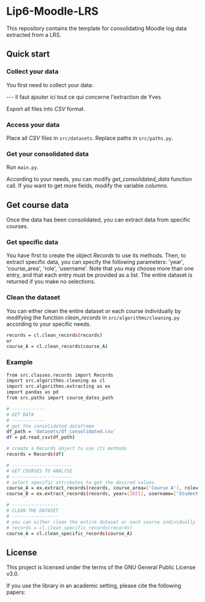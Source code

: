 # Lip6-Moodle-LRS
This repository contains the template for consolidating Moodle log data extracted from a LRS.

## Quick start
### Collect your data
You first need to collect your data:

--- Il faut ajouter ici tout ce qui concerne l'extraction de Yves

Export all files into *CSV* format.

### Access your data
Place all *CSV* files in `src/datasets`. 
Replace paths in `src/paths.py`. 

### Get your consolidated data
Run `main.py`.

According to your needs, you can modify *get_consolidated_data* function call.
If you want to get more fields, modify the variable *columns*.


## Get course data
Once the data has been consolidated, you can extract data from specific courses.

### Get specific data
You have first to create the object *Records* to use its methods. 
Then, to extract specific data, you can specify the following parameters: 'year', 'course_area', 'role', 'username'. 
Note that you may choose more than one entry, and that each entry must be provided as a list.
The entire dataset is returned if you make no selections.

### Clean the dataset
You can either clean the entire dataset or each course individually by modifying the function *clean_records* in
`src/algorithms/cleaning.py` according to your specific needs.

```bash
records = cl.clean_records(records)
or
course_A = cl.clean_records(course_A)
```
### Example

```bash
from src.classes.records import Records
import src.algorithms.cleaning as cl
import src.algorithms.extracting as ex
import pandas as pd
from src.paths import course_dates_path

# ------------
# GET DATA
# ------------
# get the consolidated dataframe
df_path = 'datasets/df_consolidated.csv'
df = pd.read_csv(df_path)

# create a Records object to use its methods
records = Records(df)

# ----------------------
# GET COURSES TO ANALYSE
# ----------------------
# select specific attributes to get the desired values
course_A = ex.extract_records(records, course_area=['Course A'], role=['Student'], course_dates=course_dates_path)
course_B = ex.extract_records(records, year=[2021], username=['Student 01'])

# -----------------
# CLEAN THE DATASET
# -----------------
# you can either clean the entire dataset or each course individually
# records = cl.clean_specific_records(records)
course_A = cl.clean_specific_records(course_A)
```

## License

This project is licensed under the terms of the GNU General Public License v3.0.

If you use the library in an academic setting, please cite the following papers:
